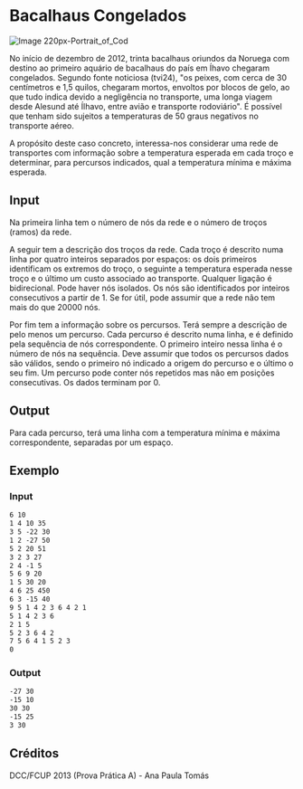 Bacalhaus Congelados
====================

![Image 220px-Portrait_of_Cod](./220px-Portrait_of_Cod.jpg)


No início de dezembro de 2012, trinta bacalhaus oriundos da Noruega com destino ao primeiro aquário de bacalhaus do país em Íhavo chegaram congelados. Segundo fonte noticiosa (tvi24), "os peixes, com cerca de 30 centímetros e 1,5 quilos, chegaram mortos, envoltos por blocos de gelo, ao que tudo indica devido a negligência no transporte, uma longa viagem desde Alesund até Ílhavo, entre avião e transporte rodoviário". É possível que tenham sido sujeitos a temperaturas de 50 graus negativos no transporte aéreo.

A propósito deste caso concreto, interessa-nos considerar uma rede de transportes com informação sobre a temperatura esperada em cada troço e determinar, para percursos indicados, qual a temperatura mínima e máxima esperada.


Input
-----

Na primeira linha tem o número de nós da rede e o número de troços (ramos) da rede.

A seguir tem a descrição dos troços da rede. Cada troço é descrito numa linha por quatro inteiros separados por espaços: os dois primeiros identificam os extremos do troço, o seguinte a temperatura esperada nesse troço e o último um custo associado ao transporte. Qualquer ligação é bidirecional. Pode haver nós isolados. Os nós são identificados por inteiros consecutivos a partir de 1. Se for útil, pode assumir que a rede não tem mais do que 20000 nós.

Por fim tem a informação sobre os percursos. Terá sempre a descrição de pelo menos um percurso. Cada percurso é descrito numa linha, e é definido pela sequência de nós correspondente. O primeiro inteiro nessa linha é o número de nós na sequência. Deve assumir que todos os percursos dados são válidos, sendo o primeiro nó indicado a origem do percurso e o último o seu fim. Um percurso pode conter nós repetidos mas não em posições consecutivas. Os dados terminam por 0.


Output
------

Para cada percurso, terá uma linha com a temperatura mínima e máxima correspondente, separadas por um espaço.


Exemplo
-------

### Input

```txt
6 10
1 4 10 35
3 5 -22 30
1 2 -27 50
5 2 20 51
3 2 3 27
2 4 -1 5
5 6 9 20
1 5 30 20
4 6 25 450
6 3 -15 40
9 5 1 4 2 3 6 4 2 1
5 1 4 2 3 6
2 1 5
5 2 3 6 4 2
7 5 6 4 1 5 2 3
0
```

### Output

```txt
-27 30
-15 10
30 30
-15 25
3 30
```

  
Créditos
--------

DCC/FCUP 2013 (Prova Prática A) - Ana Paula Tomás
